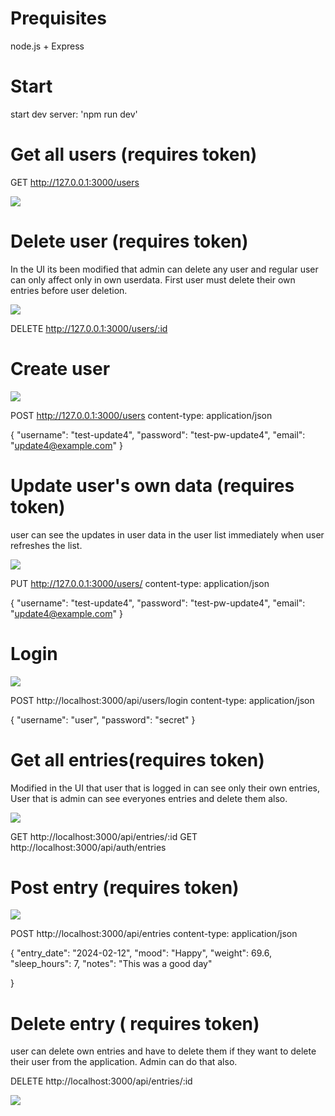 # Prequisites
node.js + Express
# Start
start dev server: 'npm run dev'








# Get all users (requires token)

GET http://127.0.0.1:3000/users

![](images/get_users.png)




# Delete user (requires token)

In the UI its been modified that admin can delete any user and regular user can only affect only in own userdata. First user must delete their own entries before user deletion.

![](images/delete_user.png)

DELETE http://127.0.0.1:3000/users/:id

# Create user

![](images/create_user.png)


POST http://127.0.0.1:3000/users
content-type: application/json

{
  "username": "test-update4",
  "password": "test-pw-update4",
  "email": "update4@example.com"
}

# Update user's own data (requires token)

user can see the updates in user data in the user list immediately when user refreshes the list.

![](images/update_user.png)

PUT http://127.0.0.1:3000/users/
content-type: application/json

{
  "username": "test-update4",
  "password": "test-pw-update4",
  "email": "update4@example.com"
}

# Login

![](images/login.png)




POST http://localhost:3000/api/users/login
content-type: application/json

{
  "username": "user",
  "password": "secret"
}


# Get all entries(requires token)

Modified in the UI that user that is logged in can see only their own entries,
User that is admin can see everyones entries and delete them also.

![](images/get_entries.png)



GET http://localhost:3000/api/entries/:id
GET http://localhost:3000/api/auth/entries


# Post entry (requires token)

![](images/add_entry.png)

POST http://localhost:3000/api/entries
content-type: application/json

{
  "entry_date": "2024-02-12",
  "mood": "Happy",
  "weight": 69.6,
  "sleep_hours": 7,
  "notes": "This was a good day"

}



# Delete entry ( requires token)

user can delete own entries and have to delete them if they want to delete their user from the application.
Admin can do that also.

DELETE http://localhost:3000/api/entries/:id

![](images/delete_entries.png)



